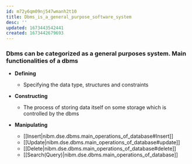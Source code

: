 ```yaml
---
id: m72y6qm09nj547wmanh2t10
title: Dbms_is_a_general_purpose_software_system
desc: ''
updated: 1673443542441
created: 1673442679693
---
```


### Dbms can be categorized as a general purposes system. Main functionalities of a dbms

- **Defining**
  - Specifying the data type, structures and constraints

- **Constructing**
  - The process of storing data itself on some storage which is controlled by the dbms

- **Manipulating**
  - [[Insert|nibm.dse.dbms.main_operations_of_database#Insert]]
  - [[Update|nibm.dse.dbms.main_operations_of_database#update]]
  - [[Delete|nibm.dse.dbms.main_operations_of_database#delete]]
  - [[Search(Query)|nibm.dse.dbms.main_operations_of_database]]
  